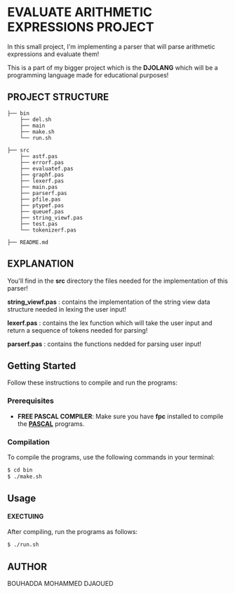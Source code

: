 # EVALUATE ARITHMETIC EXPRESSIONS PROJECT
In this small project, I'm implementing a parser that will parse arithmetic expressions and evaluate them!


This is a part of my bigger project which is the **DJOLANG** which will be a programming language made for educational purposes!

##

## PROJECT STRUCTURE

```
├── bin
    ├── del.sh
    ├── main
    ├── make.sh
    └── run.sh

├── src
    ├── astf.pas
    ├── errorf.pas
    ├── evaluatef.pas
    ├── graphf.pas
    ├── lexerf.pas
    ├── main.pas
    ├── parserf.pas
    ├── pfile.pas
    ├── ptypef.pas
    ├── queuef.pas
    ├── string_viewf.pas
    ├── test.pas
    └── tokenizerf.pas

├── README.md
```

##

## EXPLANATION

You'll find in the **src** directory the files needed for the implementation of this parser!

**string_viewf.pas** : contains the implementation of the string view data structure needed in lexing the user input!

**lexerf.pas** : contains the lex function which will take the user input and return a sequence of tokens needed for parsing!

**parserf.pas** : contains the functions nedded for parsing user input!


## Getting Started

Follow these instructions to compile and run the programs:

### Prerequisites

- **FREE PASCAL COMPILER**: Make sure you have **fpc** installed to compile the [**PASCAL**](https://www.freepascal.org/) programs.

### Compilation

To compile the programs, use the following commands in your terminal:

```bash
$ cd bin
$ ./make.sh
```


## Usage

#### EXECTUING
After compiling, run the programs as follows:
```bash
$ ./run.sh
```



## AUTHOR
BOUHADDA MOHAMMED DJAOUED


